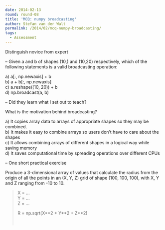 ```yaml
---
date: 2014-02-13
round: round-08
title: 'MCQ: numpy broadcasting'
author: Stefan van der Walt
permalink: /2014/02/mcq-numpy-broadcasting/
tags:
  - Assessment
---
```

Distinguish novice from expert

&#8211; Given a and b of shapes (10,) and (10,20) respectively, which of the following statements is a valid broadcasting operation:

a) a[:, np.newaxis] + b  
b) a + b[:, np.newaxis]  
c) a.reshape((10, 20)) + b  
d) np.broadcast(a, b)

&#8211; Did they learn what I set out to teach?

What is the motivation behind broadcasting?

a) It copies array data to arrays of appropriate shapes so they may be combined.  
b) It makes it easy to combine arrays so users don&#8217;t have to care about the shapes  
c) It allows combining arrays of different shapes in a logical way while saving memory  
d) It saves computational time by spreading operations over different CPUs

&#8211; One short practical exercise

Produce a 3-dimensional array of values that calculate the radius from the origin of all the points in an (X, Y, Z) grid of shape (100, 100, 100), with X, Y and Z ranging from -10 to 10.

> X = &#8230;  
> Y = &#8230;  
> Z = &#8230;
> 
> R = np.sqrt(X\*\*2 + Y\*\*2 + Z**2)
> 
> &nbsp;

&nbsp;
